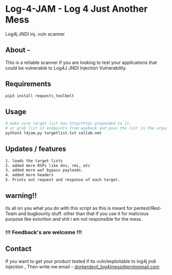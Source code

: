 # Log-4-JAM - Log 4 Just Another Mess
Log4j JNDI inj. vuln scanner

## About -
This is a reliable scanner if you are looking to test your applications that could be vulnerable to Log4J JNDI Injection Vulnerability.

## Requirements 
```bash
pip3 install requests_toolbelt
```
## Usage  
```bash
# make sure target list has http/https prepended to it.
# or grab list of endpoints from wayback and pass the list in the argument . 
python3 l4jam.py targetlist.txt collab.net 

```
## Updates  / features
```bash
1. loads the target lists
2. added more RSPs like dns, rmi, etc
3. added more waf bypass payloads.
4. added more headers
5. Prints out request and response of each target.
```

## warning!!

its all on you what you do with this script as this is meant for pentest/Red-Team and bugbounty stuff.
other than that if you use it for malicious purpose like extortion and shit i am not responsible for the mess.


### !!! Feedback's are welcome !!!

## Contact 
If you want to get your product tested if its vuln/exploitable to log4j jndi injection ,
Then write me email - dorkerdevil_log4jmess@protonmail.com

